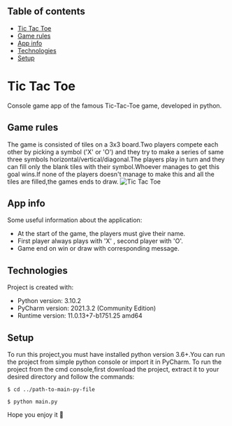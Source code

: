 ## Table of contents
* [Tic Tac Toe](#tic-tac-toe)
* [Game rules](#game-rules)
* [App info](#app-info)
* [Technologies](#technologies)
* [Setup](#setup)

# Tic Tac Toe
Console game app of the famous Tic-Tac-Toe game, developed in python.

## Game rules
The game is consisted of tiles on a 3x3 board.Two players compete each other by picking a symbol ('X' or 'O') and they try to make a series of same three symbols horizontal/vertical/diagonal.The players play in turn and they can fill only the blank tiles with their symbol.Whoever manages to get this goal wins.If none of the players doesn't manage to make this and all the tiles are filled,the games ends to draw.
![Tic Tac Toe](https://media2.giphy.com/media/ChzovjKPuEiYe8ePih/giphy.gif?cid=ecf05e47q6svx1ab2kx343wh4fozkuba3h852pvp99osj5bj&rid=giphy.gif&ct=g)

## App info
Some useful information about the application:
* At the start of the game, the players must give their name.
* First player always plays with 'X' , second player with 'O'.
* Game end on win or draw with corresponding message.

## Technologies
Project is created with:
* Python version: 3.10.2
* PyCharm version: 2021.3.2 (Community Edition)
* Runtime version: 11.0.13+7-b1751.25 amd64 

## Setup
To run this project,you must have installed python version 3.6+.You can run the project from simple python console or import it in PyCharm.
To run the project from the cmd console,first download the project, extract it to your desired directory and follow the commands:

```
$ cd ../path-to-main-py-file
```
```
$ python main.py
```
Hope you enjoy it 🧡
